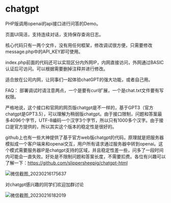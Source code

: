 # chatgpt
PHP版调用openai的api接口进行问答的Demo。

页面UI简洁，支持连续对话，支持保存查询日志。

核心代码只有一两个文件，没有用任何框架，修改调试很方便，只需要修改message.php中的API_KEY即可使用。

index.php前面的代码还可以实现区分内外网IP，内网直接访问，外网通过BASIC认证后可访问。可以根据需要删掉注释并进行修改。

适合放在公司内网，让同事们一起体验chatGPT的强大功能，或者自己用。

FAQ：
部署调试时请注意两点，一个是要有curl扩展，一个是chat.txt文件要有写权限。

严格地说，这个接口和官网的网页版chatgpt是不一样的，基于GPT3（官方chatgpt是GPT3.5），可以理解为稍弱版chatgpt。由于接口限制，问题和答案最多4096个字节，UTF-8编码一个汉字3个字节，所以只有1000多个汉字。由于接口是官方提供的，所以其实这个版本的稳定性是很好的。

github上也有一些大神提供了基于官方web版chatgpt的代码，原理就是把服务器模拟成一个客户端来和openai交互，用户所有请求通过服务器中转到openai。这个模式需要服务器IP是chatgpt支持的区域，并且稳定性差一些，问多了一段时间内可能会一直失败。好处是不限制问题和答案长度，不需要扣费。各位有兴趣可以了解一下：https://github.com/slippersheepig/chatgpt-html

![微信截图_20230216175637](https://user-images.githubusercontent.com/5563148/219332005-da550336-723d-4eef-9a67-ae16b0cca8ea.png)


对chatgpt感兴趣的同学们欢迎加群讨论

![微信截图_20230216182019](https://user-images.githubusercontent.com/5563148/219337838-35db2149-18c6-439c-827c-0889330a34f5.png)
